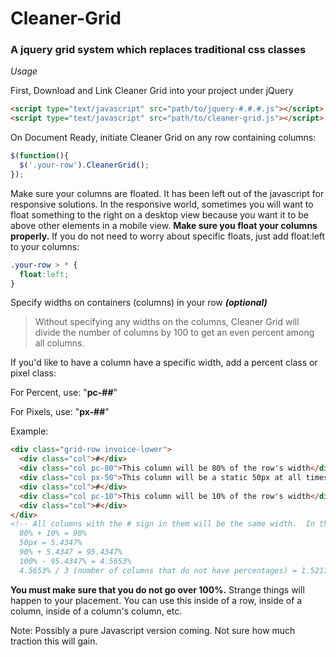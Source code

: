 # Cleaner-Grid
### A jquery grid system which replaces traditional css classes

_Usage_

First, Download and Link Cleaner Grid into your project under jQuery
```HTML
<script type="text/javascript" src="path/to/jquery-#.#.#.js"></script>
<script type="text/javascript" src="path/to/cleaner-grid.js"></script>
```
On Document Ready, initiate Cleaner Grid on any row containing columns:
```javascript  
$(function(){
  $('.your-row').CleanerGrid();
});
```

Make sure your columns are floated.  It has been left out of the javascript for responsive solutions.  In the responsive world, sometimes you will want to float something to the right on a desktop view because you want it to be above other elements in a mobile view.  **Make sure you float your columns properly.** If you do not need to worry about specific floats, just add float:left to your columns:

```css
.your-row > * {
  float:left;
}
```

Specify widths on containers (columns) in your row **_(optional)_**

> Without specifying any widths on the columns, Cleaner Grid will divide the number of columns by 100 to get an even percent among all columns.

If you'd like to have a column have a specific width, add a percent class or pixel class:

For Percent, use: "**pc-##**"

For Pixels, use: "**px-##**"

Example:
```HTML
<div class="grid-row invoice-lower">
  <div class="col">#</div>
  <div class="col pc-80">This column will be 80% of the row's width</div>
  <div class="col px-50">This column will be a static 50px at all times</div>
  <div class="col">#</div>
  <div class="col pc-10">This column will be 10% of the row's width</div>
  <div class="col">#</div>
</div>
<!-- All columns with the # sign in them will be the same width.  In this case, each of those columns will be 1.52174% assuming the grid-row is 920px wide.  
  80% + 10% = 90%
  50px = 5.4347%
  90% + 5.4347 = 95.4347%
  100% - 95.4347% = 4.5653%
  4.5653% / 3 (number of columns that do not have percentages) = 1.52174% --> 
```

**You must make sure that you do not go over 100%.** Strange things will happen to your placement.  You can use this inside of a row, inside of a column, inside of a column's column, etc. 

Note: Possibly a pure Javascript version coming.  Not sure how much traction this will gain.
